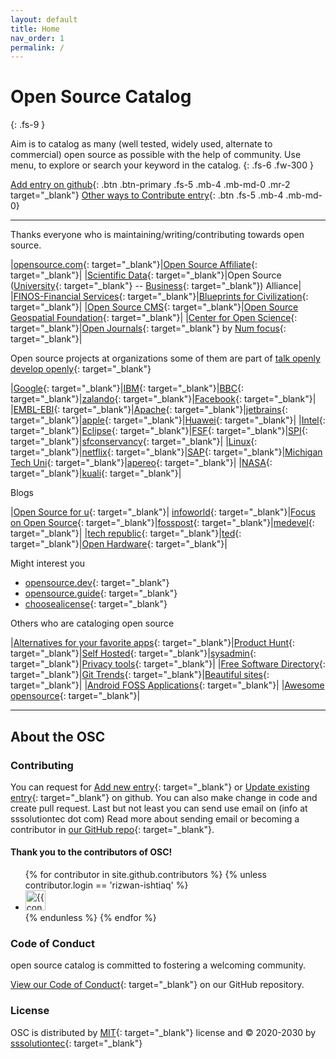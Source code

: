 ```yaml
---
layout: default
title: Home
nav_order: 1
permalink: /
---
```


# Open Source Catalog
{: .fs-9 }

Aim is to catalog as many (well tested, widely used, alternate to commercial) open source as possible with the help of community. Use menu, to explore or search your keyword in the catalog.
{: .fs-6 .fw-300 }

[Add entry on github](https://github.com/sssolutiontec/open-source-catalog/issues/new?assignees=&labels=&template=aNewEntry.md&title=Add+new+entry){: .btn .btn-primary .fs-5 .mb-4 .mb-md-0 .mr-2 target="_blank"} 
[Other ways to Contribute entry](#contributing){: .btn .fs-5 .mb-4 .mb-md-0}

---

Thanks everyone who is maintaining/writing/contributing towards open source.

|[opensource.com](https://opensource.com/){: target="_blank"}|[Open Source Affiliate](https://opensource.org/affiliates){: target="_blank"}|
|[Scientific Data](https://fairsharing.org){: target="_blank"}|Open Source ([University](https://open-source-alliance.erasmuswithoutpaper.eu/){: target="_blank"} -- [Business](https://osb-alliance.de/){: target="_blank"}) Alliance|
|[FINOS-Financial Services](https://www.finos.org/){: target="_blank"}|[Blueprints for Civilization](https://www.opensourceecology.org/){: target="_blank"}|
|[Open Source CMS](https://www.opensourcecms.com/){: target="_blank"}|[Open Source Geospatial Foundation](https://www.osgeo.org/choose-a-project/){: target="_blank"}|
|[Center for Open Science](https://www.cos.io/){: target="_blank"}|[Open Journals](http://www.theoj.org/){: target="_blank"} by [Num focus](https://numfocus.org/sponsored-projects){: target="_blank"}|

Open source projects at organizations some of them are part of [talk openly develop openly](https://todogroup.org/members/){: target="_blank"}

|[Google](https://opensource.google/projects/explore/featured){: target="_blank"}|[IBM](https://www.ibm.com/opensource/){: target="_blank"}|[BBC](https://www.bbc.co.uk/opensource/){: target="_blank"}|[zalando](https://opensource.zalando.com/){: target="_blank"}|[Facebook](https://opensource.facebook.com/){: target="_blank"}|
|[EMBL-EBI](https://www.ebi.ac.uk/services){: target="_blank"}|[Apache](https://apache.org/index.html#projects-list){: target="_blank"}|[jetbrains](https://www.jetbrains.com/opensource/){: target="_blank"}|[apple](https://opensource.apple.com/){: target="_blank"}|[Huawei](https://consumer.huawei.com/en/opensource/){: target="_blank"}|
|[Intel](https://01.org/){: target="_blank"}|[Eclipse](https://projects.eclipse.org/){: target="_blank"}|[FSF](https://www.fsf.org/resources/){: target="_blank"}|[SPI](https://www.spi-inc.org/projects/){: target="_blank"}|[sfconservancy](https://sfconservancy.org/projects/current/){: target="_blank"}|
|[Linux](https://www.linuxfoundation.org/projects/){: target="_blank"}|[netflix](https://netflix.github.io/){: target="_blank"}|[SAP](https://developers.sap.com/open-source.html){: target="_blank"}|[Michigan Tech Uni](https://opensource.mtu.edu/){: target="_blank"}|[apereo](https://www.apereo.org/content/projects-communities){: target="_blank"}|
|[NASA](https://code.nasa.gov/){: target="_blank"}|[kuali](https://kuali.org/about/#projects){: target="_blank"}|

Blogs

|[Open Source for u](https://opensourceforu.com/){: target="_blank"}| [infoworld](https://www.infoworld.com/uk/category/open-source-tools/){: target="_blank"}|[Focus on Open Source](https://itsfoss.com/){: target="_blank"}|[fosspost](https://fosspost.org/){: target="_blank"}|[medevel](https://medevel.com/tag/open-source/){: target="_blank"}|
|[tech republic](https://www.techrepublic.com/topic/open-source/){: target="_blank"}|[ted](https://www.ted.com/topics/open-source){: target="_blank"}|[Open Hardware](https://www.openhardware.io/){: target="_blank"}|

Might interest you

- [opensource.dev](https://opensource.dev/){: target="_blank"}
- [opensource.guide](https://opensource.guide/){: target="_blank"}
- [choosealicense](https://choosealicense.com/){: target="_blank"}

Others who are cataloging open source

|[Alternatives for your favorite apps](https://opensource.builders/){: target="_blank"}|[Product Hunt](https://www.producthunt.com/topics/open-source){: target="_blank"}|[Self Hosted](https://github.com/awesome-selfhosted/awesome-selfhosted){: target="_blank"}|[sysadmin](https://github.com/n1trux/awesome-sysadmin){: target="_blank"}|[Privacy tools](https://www.privacytools.io/software/){: target="_blank"}|
|[Free Software Directory](https://directory.fsf.org/wiki/Category/All){: target="_blank"}|[Git Trends](https://git.news/){: target="_blank"}|[Beautiful sites](https://beautifulopen.com/){: target="_blank"}|
|[Android FOSS Applications](https://f-droid.org/en/packages/){: target="_blank"}|
|[Awesome opensource](https://awesomeopensource.com/){: target="_blank"}|

---

## About the OSC

### Contributing

You can request for [Add new entry](https://github.com/sssolutiontec/open-source-catalog/issues/new?assignees=&labels=&template=aNewEntry.md&title=Add+new+entry){: target="_blank"} 
or [Update existing entry](https://github.com/sssolutiontec/open-source-catalog/issues/new?assignees=&labels=&template=aUpdateEntry.md&title=Update+existing+entry){: target="_blank"} on github.
You can also make change in code and create pull request. Last but not least you can send use email on (info at sssolutiontec dot com)
Read more about sending email or becoming a contributor in [our GitHub repo](https://github.com/sssolutiontec/open-source-catalog#contributing){: target="_blank"}.

#### Thank you to the contributors of OSC!

<ul class="list-style-none">
{% for contributor in site.github.contributors %}
  {% unless contributor.login == 'rizwan-ishtiaq' %}
  <li class="d-inline-block mr-1">
     <a href="{{ contributor.html_url }}" target="_blank"><img src="{{ contributor.avatar_url }}" width="32" height="32" alt="{{ contributor.login }}"/></a>
  </li>
  {% endunless %}
{% endfor %}
</ul>

### Code of Conduct

open source catalog is committed to fostering a welcoming community.

[View our Code of Conduct](https://github.com/sssolutiontec/open-source-catalog/tree/master/CODE_OF_CONDUCT.md){: target="_blank"} on our GitHub repository.

### License

OSC is distributed by [MIT](https://github.com/sssolutiontec/open-source-catalog/tree/master/LICENSE.txt){: target="_blank"} license
and &copy; 2020-2030 by [sssolutiontec](https://sssolutiontec.com/){: target="_blank"}
